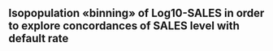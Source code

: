 ## Isopopulation «binning» of Log10-SALES in order to explore concordances of SALES level with default rate
